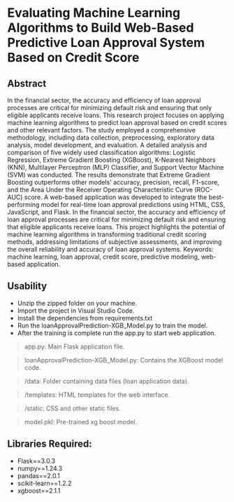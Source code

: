 # Evaluating Machine Learning Algorithms to Build Web-Based Predictive Loan Approval System Based on Credit Score
## Abstract
In the financial sector, the accuracy and efficiency of loan approval processes are critical for minimizing default risk and ensuring that only eligible applicants receive loans. This research project focuses on applying machine learning algorithms to predict loan approval based on credit scores and other relevant factors. The study employed a comprehensive methodology, including data collection, preprocessing, exploratory data analysis, model development, and evaluation. A detailed analysis and comparison of five widely used classification algorithms: Logistic Regression, Extreme Gradient Boosting (XGBoost), K-Nearest Neighbors (KNN), Multilayer Perceptron (MLP) Classifier, and Support Vector Machine (SVM) was conducted. The results demonstrate that Extreme Gradient Boosting outperforms other models' accuracy, precision, recall, F1-score, and the Area Under the Receiver Operating Characteristic Curve (ROC-AUC) score. A web-based application was developed to integrate the best-performing model for real-time loan approval predictions using HTML, CSS, JavaScript, and Flask. In the financial sector, the accuracy and efficiency of loan approval processes are critical for minimizing default risk and ensuring that eligible applicants receive loans. This project highlights the potential of machine learning algorithms in transforming traditional credit scoring methods, addressing limitations of subjective assessments, and improving the overall reliability and accuracy of loan approval systems.
Keywords: machine learning, loan approval, credit score, predictive modeling, web-based application.

## Usability
* Unzip the zipped folder on your machine.
* Import the project in Visual Studio Code.  
* Install the dependencies from requirements.txt
* Run the loanApprovalPrediction-XGB_Model.py to train the model.
* After the training is complete run the app.py to start web application.


>app.py: Main Flask application file.

>loanApprovalPrediction-XGB_Model.py: Contains the XGBoost model code.

>/data: Folder containing data files (loan application data).

>/templates: HTML templates for the web interface.

>/static: CSS and other static files.

>model.pkl: Pre-trained xg boost model.


## Libraries Required:
* Flask==3.0.3
* numpy==1.24.3
* pandas==2.0.1
* scikit-learn==1.2.2
* xgboost==2.1.1

